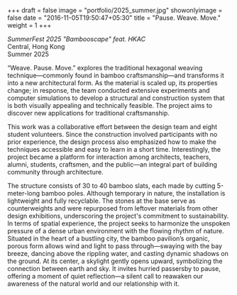 +++
draft = false
image = "portfolio/2025_summer.jpg"
showonlyimage = false
date = "2016-11-05T19:50:47+05:30"
title = "Pause. Weave. Move."
weight = 1
+++

*SummerFest 2025 "Bambooscape" feat. HKAC*\
Central, Hong Kong\
Summer 2025
<!--more-->

“Weave. Pause. Move.” explores the traditional hexagonal weaving technique—commonly found in bamboo craftsmanship—and transforms it into a new architectural form. As the material is scaled up, its properties change; in response, the team conducted extensive experiments and computer simulations to develop a structural and construction system that is both visually appealing and technically feasible. The project aims to discover new applications for traditional craftsmanship.

This work was a collaborative effort between the design team and eight student volunteers. Since the construction involved participants with no prior experience, the design process also emphasized how to make the techniques accessible and easy to learn in a short time. Interestingly, the project became a platform for interaction among architects, teachers, alumni, students, craftsmen, and the public—an integral part of building community through architecture.

The structure consists of 30 to 40 bamboo slats, each made by cutting 5-meter-long bamboo poles. Although temporary in nature, the installation is lightweight and fully recyclable. The stones at the base serve as counterweights and were repurposed from leftover materials from other design exhibitions, underscoring the project's commitment to sustainability.
In terms of spatial experience, the project seeks to harmonize the unspoken pressure of a dense urban environment with the flowing rhythm of nature. Situated in the heart of a bustling city, the bamboo pavilion’s organic, porous form allows wind and light to pass through—swaying with the bay breeze, dancing above the rippling water, and casting dynamic shadows on the ground. At its center, a skylight gently opens upward, symbolizing the connection between earth and sky. It invites hurried passersby to pause, offering a moment of quiet reflection—a silent call to reawaken our awareness of the natural world and our relationship with it.
